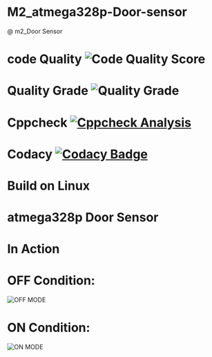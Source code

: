 # M2_atmega328p-Door-sensor

@ m2_Door Sensor

# code Quality ![Code Quality Score](https://api.codiga.io/project/32839/score/svg)

# Quality Grade ![Quality Grade](https://api.codiga.io/project/32839/status/svg)

# Cppcheck [![Cppcheck Analysis](https://github.com/pradeeppisini/M2_atmega328p-Door-sensor/actions/workflows/Cppcheck_Analyse.yml/badge.svg)](https://github.com/pradeeppisini/M2_atmega328p-Door-sensor/actions/workflows/Cppcheck_Analyse.yml)

# Codacy [![Codacy Badge](https://app.codacy.com/project/badge/Grade/9d87e887143348e19c088d613f0b7009)](https://www.codacy.com/gh/pradeeppisini/M2_atmega328p-Door-sensor/dashboard?utm_source=github.com&amp;utm_medium=referral&amp;utm_content=pradeeppisini/M2_atmega328p-Door-sensor&amp;utm_campaign=Badge_Grade)

# Build on Linux


# atmega328p Door Sensor

# In Action 
# OFF Condition:
![OFF MODE](https://user-images.githubusercontent.com/101619680/164429178-413942b4-00af-4ce3-b180-11ba428f9e31.png)

# ON Condition:
![ON MODE](https://user-images.githubusercontent.com/101619680/164429200-f6f292b7-ab8c-40e1-8342-5619388ee2e3.png)



